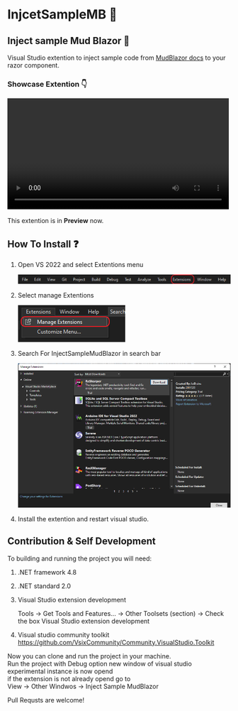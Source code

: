 # InjcetSampleMB :syringe:

## Inject sample Mud Blazor :syringe:

Visual Studio extention to inject sample code from <a href="https://mudblazor.com/docs/overview">MudBlazor docs</a> to your razor component.

### Showcase Extention :point_down:

<div align="left">
	<video src="art\Inject Sample VS Extention.mp4" width="500"/>
</div>

This extention is in **Preview** now.

## How To Install :question:
1. Open VS 2022 and select Extentions menu  

	<p align="left">
	  <img src="art\Open Extentions.png" title="Open Extention menu">
	</p>
  
2. Select manage Extentions  

	<p align="left">
	  <img src="art\Select Manage Extentions.png" title="Open Extention menu">
	</p>

3. Search For InjectSampleMudBlazor in search bar  

	<p align="left">
	  <img src="art\Serach Extention.png" width="500" title="Open Extention menu">
	</p>

4. Install the extention and restart visual studio.

## Contribution & Self Development 

To building and running the project you will need:

1. .NET framework 4.8
2. .NET standard 2.0
3. Visual Studio extension development 

    Tools -> Get Tools and Features... -> Other Toolsets (section) -> Check the box Visual Studio extension development 
4. Visual studio community toolkit https://github.com/VsixCommunity/Community.VisualStudio.Toolkit  

Now you can clone and run the project in your machine.  
Run the project with Debug option new window of visual studio experimental instance is now opend  
if the extension is not already opend go to  
View -> Other Windwos -> Inject Sample MudBlazor

Pull Requsts are welcome!
